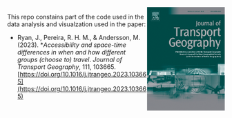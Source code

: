 <img align="right" src="jtg_cover.jpg" width="180">

This repo constains part of the code used in the data analysis and visualzation used in the paper:
- Ryan, J., Pereira, R. H. M., & Andersson, M. (2023). **Accessibility and space-time differences in when and how different groups (choose to) travel*. *Journal of Transport Geography*, 111, 103665. [https://doi.org/10.1016/j.jtrangeo.2023.103665](https://doi.org/10.1016/j.jtrangeo.2023.103665)
